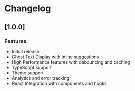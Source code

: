 # Changelog

## [1.0.0]

### Features
- Initial release
- Ghost Text Display with inline suggestions
- High Performance features with debouncing and caching
- TypeScript support
- Theme support
- Analytics and error tracking
- React Integration with components and hooks